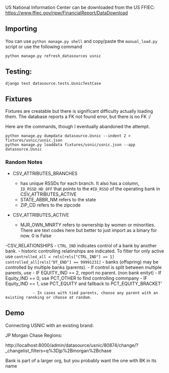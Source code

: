 US National Information Center can be downloaded from the US FFIEC:
https://www.ffiec.gov/npw/FinancialReport/DataDownload

## Importing

You can use `python manage.py shell` and copy/paste the `manual_load.py` script or use the following command

```
python manage.py refresh_datasources usnic
```

## Testing:
```
django test datasource.tests.UsnicTestCase
```


## Fixtures

Fixtures are creatable but there is significant difficulty actually loading them. The database reports a FK not found error, but there is no FK :/

Here are the commands, though I eventually abandoned the attempt.
```
python manage.py dumpdata datasource.Usnic --indent 2 > fixtures/usnic/usnic.json 
python manage.py loaddata fixtures/usnic/usnic.json --app datasource.Usnic
```

### Random Notes

- CSV_ATTRIBUTES_BRANCHES
    - has unique RSSDs for each branch. It also has a column, `ID_RSSD_HD_OFF` that points to the `#ID_RSSD` of the operating bank in CSV_ATTRIBUTES_ACTIVE
    - STATE_ABBR_NM refers to the state
    - ZIP_CD refers to the zipcode

- CSV_ATTRIBUTES_ACTIVE
    - MJR_OWN_MNRTY refers to ownership by women or minorities. There are text codes here but better to just import as a binary for now. 0 is False

-CSV_RELATIONSHIPS
    - `CTRL_IND` indicates control of a bank by another bank.
        - historic controlling relatinships are indicated. To filter for only active use
            ```
            controlled_all = rels[rels["CTRL_IND"] == 1]
            controlled_all[rels["DT_END"] == 99991231]
            ```
        - banks (offspring) may be controlled by multiple banks (parents).
            - If control is split between multiple parents, use 
                - IF EQUITY_IND == 2, report no parent. (non bank enityt)
                - If Equity_IND == 0, use PCT_OTHER to find controlling commpany
                - IF Equity_IND == 1, use PCT_EQUITY and fallback to PCT_EQUITY_BRACKET'
                                

                - In cases with tied parents, choose any parent with an existing rannking or choose at random.

## Demo

Connecting USNIC with an existing brand:

JP Morgan Chase Regions:

http://localhost:8000/admin/datasource/usnic/80874/change/?_changelist_filters=q%3Djp%2Bmorgan%2Bchase

Bank is part of a larger org, but you probably want the one with BK in its name
